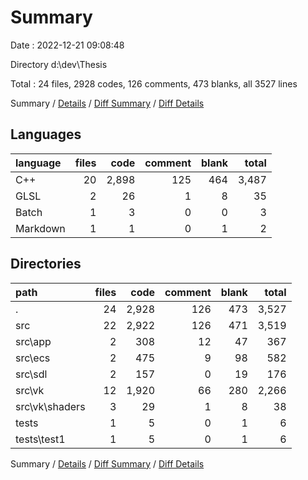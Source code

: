 # Summary

Date : 2022-12-21 09:08:48

Directory d:\\dev\\Thesis

Total : 24 files,  2928 codes, 126 comments, 473 blanks, all 3527 lines

Summary / [Details](details.md) / [Diff Summary](diff.md) / [Diff Details](diff-details.md)

## Languages
| language | files | code | comment | blank | total |
| :--- | ---: | ---: | ---: | ---: | ---: |
| C++ | 20 | 2,898 | 125 | 464 | 3,487 |
| GLSL | 2 | 26 | 1 | 8 | 35 |
| Batch | 1 | 3 | 0 | 0 | 3 |
| Markdown | 1 | 1 | 0 | 1 | 2 |

## Directories
| path | files | code | comment | blank | total |
| :--- | ---: | ---: | ---: | ---: | ---: |
| . | 24 | 2,928 | 126 | 473 | 3,527 |
| src | 22 | 2,922 | 126 | 471 | 3,519 |
| src\\app | 2 | 308 | 12 | 47 | 367 |
| src\\ecs | 2 | 475 | 9 | 98 | 582 |
| src\\sdl | 2 | 157 | 0 | 19 | 176 |
| src\\vk | 12 | 1,920 | 66 | 280 | 2,266 |
| src\\vk\\shaders | 3 | 29 | 1 | 8 | 38 |
| tests | 1 | 5 | 0 | 1 | 6 |
| tests\\test1 | 1 | 5 | 0 | 1 | 6 |

Summary / [Details](details.md) / [Diff Summary](diff.md) / [Diff Details](diff-details.md)